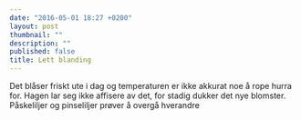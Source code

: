 ```yaml
---
date: "2016-05-01 18:27 +0200"
layout: post
thumbnail: ""
description: ""
published: false
title: Lett blanding
---
```


Det blåser friskt ute i dag og temperaturen er ikke akkurat noe å rope hurra for. Hagen lar seg ikke affisere av det, for stadig dukker det nye blomster. Påskeliljer og pinseliljer prøver å overgå hverandre
